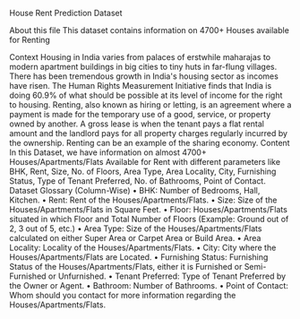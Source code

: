 

House Rent Prediction Dataset


About this file
This dataset contains information on 4700+ Houses available for Renting

Context
Housing in India varies from palaces of erstwhile maharajas to modern apartment buildings in big cities to tiny huts in far-flung villages. There has been tremendous growth in India's housing sector as incomes have risen. The Human Rights Measurement Initiative finds that India is doing 60.9% of what should be possible at its level of income for the right to housing.
Renting, also known as hiring or letting, is an agreement where a payment is made for the temporary use of a good, service, or property owned by another. A gross lease is when the tenant pays a flat rental amount and the landlord pays for all property charges regularly incurred by the ownership. Renting can be an example of the sharing economy.
Content
In this Dataset, we have information on almost 4700+ Houses/Apartments/Flats Available for Rent with different parameters like BHK, Rent, Size, No. of Floors, Area Type, Area Locality, City, Furnishing Status, Type of Tenant Preferred, No. of Bathrooms, Point of Contact.
Dataset Glossary (Column-Wise)
•	BHK: Number of Bedrooms, Hall, Kitchen.
•	Rent: Rent of the Houses/Apartments/Flats.
•	Size: Size of the Houses/Apartments/Flats in Square Feet.
•	Floor: Houses/Apartments/Flats situated in which Floor and Total Number of Floors (Example: Ground out of 2, 3 out of 5, etc.)
•	Area Type: Size of the Houses/Apartments/Flats calculated on either Super Area or Carpet Area or Build Area.
•	Area Locality: Locality of the Houses/Apartments/Flats.
•	City: City where the Houses/Apartments/Flats are Located.
•	Furnishing Status: Furnishing Status of the Houses/Apartments/Flats, either it is Furnished or Semi-Furnished or Unfurnished.
•	Tenant Preferred: Type of Tenant Preferred by the Owner or Agent.
•	Bathroom: Number of Bathrooms.
•	Point of Contact: Whom should you contact for more information regarding the Houses/Apartments/Flats.
